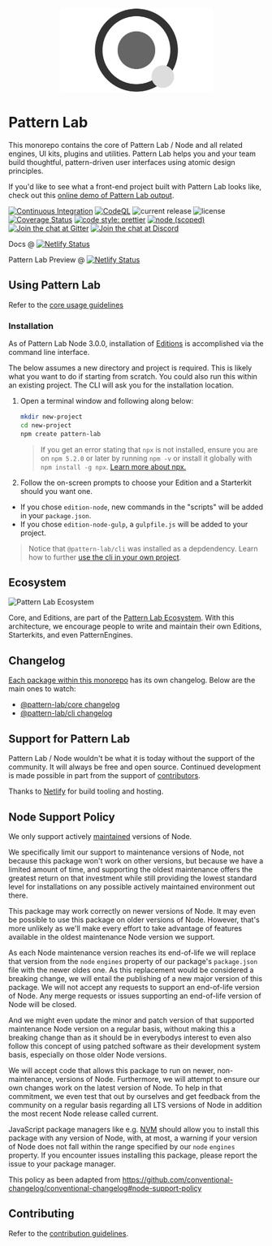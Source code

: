 <p align="center">
  <img src='/patternlab.png' width="300" height="166" alt="Pattern Lab Logo" style="max-width: 100%;" />
</p>

# Pattern Lab

This monorepo contains the core of Pattern Lab / Node and all related engines, UI kits, plugins and utilities. Pattern Lab helps you and your team build thoughtful, pattern-driven user interfaces using atomic design principles.

If you'd like to see what a front-end project built with Pattern Lab looks like, check out this [online demo of Pattern Lab output](https://demo.patternlab.io/).

[![Continuous Integration](https://github.com/pattern-lab/patternlab-node/actions/workflows/continuous-integration.yml/badge.svg?branch=dev)](https://github.com/pattern-lab/patternlab-node/actions/workflows/continuous-integration.yml)
[![CodeQL](https://github.com/pattern-lab/patternlab-node/actions/workflows/codeql-analysis.yml/badge.svg?branch=dev)](https://github.com/pattern-lab/patternlab-node/actions/workflows/codeql-analysis.yml)
![current release](https://img.shields.io/npm/v/@pattern-lab/core.svg)
![license](https://img.shields.io/github/license/pattern-lab/patternlab-node.svg)
[![Coverage Status](https://coveralls.io/repos/github/pattern-lab/patternlab-node/badge.svg?branch=master)](https://coveralls.io/github/pattern-lab/patternlab-node?branch=master)
[![code style: prettier](https://img.shields.io/badge/code_style-prettier-ff69b4.svg)](https://github.com/prettier/prettier)
[![node (scoped)](https://img.shields.io/node/v/@pattern-lab/core.svg)]()
[![Join the chat at Gitter](https://badges.gitter.im/pattern-lab/node.svg)](https://gitter.im/pattern-lab/node)
[![Join the chat at Discord](https://img.shields.io/badge/Chat-Discord-informational.svg)](https://discord.gg/UcZrYYE7ht)

Docs @ [![Netlify Status](https://api.netlify.com/api/v1/badges/d454dbde-02c5-4bd4-8393-4ab75e862b03/deploy-status)](https://app.netlify.com/sites/patternlab-docs-preview/deploys)

Pattern Lab Preview @ [![Netlify Status](https://api.netlify.com/api/v1/badges/a6db1666-cb4f-4d26-82d4-9d88d875f286/deploy-status)](https://app.netlify.com/sites/patternlab-handlebars-preview/deploys)

## Using Pattern Lab

Refer to the [core usage guidelines](https://github.com/pattern-lab/patternlab-node/blob/master/packages/core/README.md#usage)

### Installation

As of Pattern Lab Node 3.0.0, installation of [Editions](https://patternlab.io/docs/overview-of-pattern-lab's-ecosystem/) is accomplished via the command line interface.

The below assumes a new directory and project is required. This is likely what you want to do if starting from scratch. You could also run this within an existing project. The CLI will ask you for the installation location.

1. Open a terminal window and following along below:
    ```bash
    mkdir new-project
    cd new-project
    npm create pattern-lab
    ```
    > If you get an error stating that `npx` is not installed, ensure you are on `npm 5.2.0` or later by running `npm -v` or install it globally with `npm install -g npx`. [Learn more about npx.](https://medium.com/@maybekatz/introducing-npx-an-npm-package-runner-55f7d4bd282b)
1. Follow the on-screen prompts to choose your Edition and a Starterkit should you want one.
  - If you chose `edition-node`, new commands in the "scripts" will be added in your `package.json`.
  - If you chose `edition-node-gulp`, a `gulpfile.js` will be added to your project.

  > Notice that `@pattern-lab/cli` was installed as a depdendency. Learn how to further [use the cli in your own project](https://github.com/pattern-lab/patternlab-node/blob/dev/packages/cli/readme.md#configuring-your-project-to-use-the-cli).


## Ecosystem

![Pattern Lab Ecosystem](https://patternlab.io/images/pattern-lab-2-image_18-large-opt.png)

Core, and Editions, are part of the [Pattern Lab Ecosystem](https://patternlab.io/docs/overview-of-pattern-lab's-ecosystem/). With this architecture, we encourage people to write and maintain their own Editions, Starterkits, and even PatternEngines.

## Changelog

[Each package within this monorepo](https://github.com/pattern-lab/patternlab-node/tree/master/packages) has its own changelog. Below are the main ones to watch:

* [@pattern-lab/core changelog ](https://github.com/pattern-lab/patternlab-node/blob/master/packages/core/CHANGELOG.md)
* [@pattern-lab/cli changelog ](https://github.com/pattern-lab/patternlab-node/blob/master/packages/cli/CHANGELOG.md)

## Support for Pattern Lab

Pattern Lab / Node wouldn't be what it is today without the support of the community. It will always be free and open source. Continued development is made possible in part from the support of [contributors](https://github.com/pattern-lab/patternlab-node/graphs/contributors).

Thanks to [Netlify](https://www.netlify.com/) for build tooling and hosting.

## Node Support Policy

We only support actively [maintained](https://github.com/nodejs/Release#release-schedule) versions of Node.

We specifically limit our support to maintenance versions of Node, not because this package won't work on other versions, but because we have a limited amount of time, and supporting the oldest maintenance offers the greatest return on that investment while still providing the lowest standard level for installations on any possible actively maintained environment out there.	 

This package may work correctly on newer versions of Node. It may even be possible to use this package on older versions of Node. However, that's more unlikely as we'll make every effort to take advantage of features available in the oldest maintenance Node version we support.

As each Node maintenance version reaches its end-of-life we will replace that version from the `node` `engines` property of our package's `package.json` file with the newer oldes one. As this replacement would be considered a breaking change, we will entail the publishing of a new major version of this package. We will not accept any requests to support an end-of-life version of Node. Any merge requests or issues supporting an end-of-life version of Node will be closed.

And we might even update the minor and patch version of that supported maintenance Node version on a regular basis, without making this a breaking change than as it should be in everybodys interest to even also follow this concept of using patched software as their development system basis, especially on those older Node versions.

We will accept code that allows this package to run on newer, non-maintenance, versions of Node. Furthermore, we will attempt to ensure our own changes work on the latest version of Node. To help in that commitment, we even test that out by ourselves and get feedback from the community on a regular basis regarding all LTS versions of Node in addition the most recent Node release called current.

JavaScript package managers like e.g. [NVM](https://github.com/nvm-sh/nvm) should allow you to install this package with any version of Node, with, at most, a warning if your version of Node does not fall within the range specified by our `node` `engines` property. If you encounter issues installing this package, please report the issue to your package manager.

This policy as been adapted from <https://github.com/conventional-changelog/conventional-changelog#node-support-policy>

## Contributing

Refer to the [contribution guidelines](https://github.com/pattern-lab/patternlab-node/blob/master/.github/CONTRIBUTING.md).

